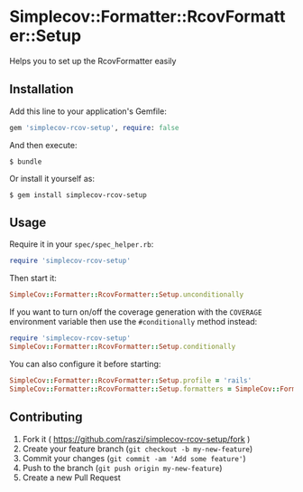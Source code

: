 # Simplecov::Formatter::RcovFormatter::Setup

Helps you to set up the RcovFormatter easily

## Installation

Add this line to your application's Gemfile:

```ruby
gem 'simplecov-rcov-setup', require: false
```

And then execute:

    $ bundle

Or install it yourself as:

    $ gem install simplecov-rcov-setup

## Usage

Require it in your `spec/spec_helper.rb`:

```ruby
require 'simplecov-rcov-setup'
```

Then start it:

```ruby
SimpleCov::Formatter::RcovFormatter::Setup.unconditionally
```

If you want to turn on/off the coverage generation with the `COVERAGE`
environment variable then use the `#conditionally` method instead:

```ruby
require 'simplecov-rcov-setup'
SimpleCov::Formatter::RcovFormatter::Setup.conditionally
```

You can also configure it before starting:

```ruby
SimpleCov::Formatter::RcovFormatter::Setup.profile = 'rails'
SimpleCov::Formatter::RcovFormatter::Setup.formatters = SimpleCov::Formatter::RcovFormatter
```

## Contributing

1. Fork it ( https://github.com/raszi/simplecov-rcov-setup/fork )
2. Create your feature branch (`git checkout -b my-new-feature`)
3. Commit your changes (`git commit -am 'Add some feature'`)
4. Push to the branch (`git push origin my-new-feature`)
5. Create a new Pull Request
